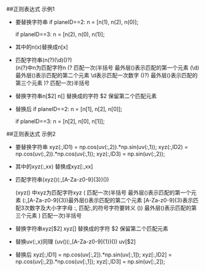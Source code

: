 ##正则表达式 示例1
* 要替换字符串
	if planeID==2:
        n = [n(1), n(2), n(0)];
    
    if planeID==3:
        n = [n(2), n(0), n(1)];
		
* 其中的n(x)替换成n[x]
* 匹配字符串(n\(?)(\d)(\)?)   
	(n\(?)中n为匹配字符n   \(? 匹配一次(半括号 最外层()表示匹配的第一个元素
	(\d) 最外层()表示匹配的第二个元素 \d表示匹配一次数字
	(\)?)  最外层()表示匹配的第三个元素  \)? 匹配一次)半括号
	
* 替换字符串n[$2]
    n[] 替换成的字符
	$2 保留第二个匹配元素
* 替换后
	if planeID==2:
        n = [n[1], n[2], n[0]];
    
    if planeID==3:
        n = [n[2], n[0], n[1]];
	
##正则表达式 示例2	
* 要替换字符串
	xyz(:,ID1) = np.cos(uv(:,2)).*np.sin(uv(:,1));
    xyz(:,ID2) = np.cos(uv(:,2)).*np.cos(uv(:,1));
    xyz(:,ID3) = np.sin(uv(:,2));
		
* 其中的xyz(:,xx) 替换成xyz[:,xx]
* 匹配字符串(xyz\()(\:\,[A-Za-z0-9]{3})(\))

	(xyz\() 中xyz为匹配字符xyz   \( 匹配一次(半括号 最外层()表示匹配的第一个元素
	(\:\,[A-Za-z0-9]{3})最外层()表示匹配的第二个元素 [A-Za-z0-9]{3}表示匹配3次数字及大小字字母  \:\, 匹配:,的符号字符要转义
	(\))  最外层()表示匹配的第三个元素  \) 匹配一次)半括号
	
* 替换字符串xyz[$2]
    xyz[] 替换成的字符
	$2 保留第二个匹配元素
	
* 替换uv(:,x)同理	(uv\()(\:\,[A-Za-z0-9]{1})(\))     uv[$2]

* 替换后
	xyz[:,ID1] = np.cos(uv[:,2]).*np.sin(uv[:,1]);
    xyz[:,ID2] = np.cos(uv[:,2]).*np.cos(uv[:,1]);
    xyz[:,ID3] = np.sin(uv[:,2]);
